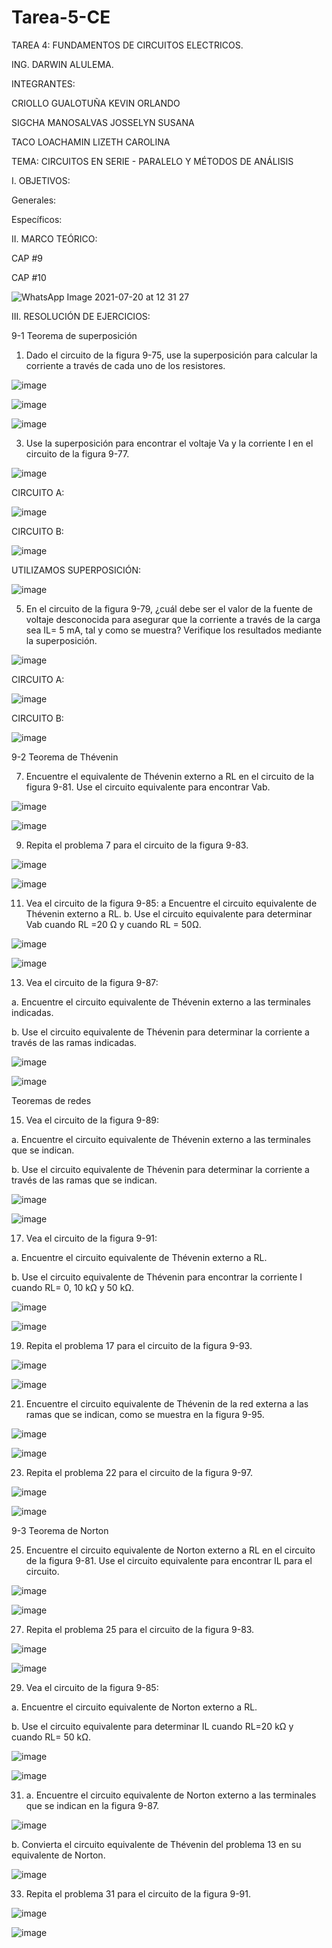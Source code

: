 # Tarea-5-CE

TAREA 4: FUNDAMENTOS DE CIRCUITOS ELECTRICOS.

ING. DARWIN ALULEMA.

INTEGRANTES:

CRIOLLO GUALOTUÑA KEVIN ORLANDO

SIGCHA MANOSALVAS JOSSELYN SUSANA

TACO LOACHAMIN LIZETH CAROLINA

TEMA: CIRCUITOS EN SERIE - PARALELO Y MÉTODOS DE ANÁLISIS

I. OBJETIVOS:

Generales:

Específicos:

II. MARCO TEÓRICO:

CAP #9

CAP #10

![WhatsApp Image 2021-07-20 at 12 31 27](https://user-images.githubusercontent.com/85263529/126578264-0cff00dd-df77-4723-9514-ecfcb6377889.jpeg)


III. RESOLUCIÓN DE EJERCICIOS:

9-1 Teorema de superposición
1. Dado el circuito de la figura 9-75, use la superposición para calcular la corriente a través de cada uno de los resistores.


![image](https://user-images.githubusercontent.com/85263529/126578337-ca359100-b581-4528-a273-14f5288008b0.png)


![image](https://user-images.githubusercontent.com/85263529/126579217-bf30c202-de02-479b-b181-4f36b50a9732.png)


![image](https://user-images.githubusercontent.com/85263529/126579238-67883598-2457-4841-a65c-7aa8b6889629.png)


3. Use la superposición para encontrar el voltaje Va y la corriente I en el circuito de la figura 9-77.

![image](https://user-images.githubusercontent.com/85263529/126579262-00e8c52a-388e-40bc-b530-48e88b51a16b.png)


CIRCUITO A:

![image](https://user-images.githubusercontent.com/85263529/126579364-9d483a81-c33a-4aeb-8e85-01c5411db51c.png)


CIRCUITO B:

![image](https://user-images.githubusercontent.com/85263529/126579396-5a2cec4e-4b9f-4b8a-ab50-f7c51df98d9a.png)


UTILIZAMOS SUPERPOSICIÓN:

![image](https://user-images.githubusercontent.com/85263529/126579549-084751ba-67ed-4d0b-a148-ce634cc0f363.png)



5. En el circuito de la figura 9-79, ¿cuál debe ser el valor de la fuente de voltaje desconocida para asegurar que la corriente a través de la carga sea IL= 5 mA, tal y como se muestra? Verifique los resultados mediante la superposición.


![image](https://user-images.githubusercontent.com/85263529/126579705-f9ec00f7-0f13-4cd6-9824-484842c19abf.png)


CIRCUITO A:

![image](https://user-images.githubusercontent.com/85263529/126579846-10c3f8f1-4540-4e6a-87ab-3db244f16b30.png)


CIRCUITO B:

![image](https://user-images.githubusercontent.com/85263529/126579881-1009ce46-7cd0-4f76-a116-b9317b921b9f.png)



9-2 Teorema de Thévenin

7. Encuentre el equivalente de Thévenin externo a RL en el circuito de la figura 9-81. Use el circuito equivalente para encontrar Vab.


![image](https://user-images.githubusercontent.com/85263529/126579906-8d2927c6-af10-4a2b-ae0c-efc6f50fe80a.png)


![image](https://user-images.githubusercontent.com/85263529/126579984-a6f44689-c72b-4f45-80b8-b9b2d63f321f.png)


9. Repita el problema 7 para el circuito de la figura 9-83.

![image](https://user-images.githubusercontent.com/85263529/126580016-fae2853b-0ff4-4023-b36d-42bf976add2f.png)


![image](https://user-images.githubusercontent.com/85263529/126580094-db277e54-739f-410b-8198-35aa2de570c9.png)


11. Vea el circuito de la figura 9-85:
a Encuentre el circuito equivalente de Thévenin externo a RL.
b. Use el circuito equivalente para determinar Vab cuando RL =20 Ω y cuando RL = 50Ω.


![image](https://user-images.githubusercontent.com/85263529/126580124-91f87996-9df6-40a1-a93b-8e0aeedec0aa.png)


![image](https://user-images.githubusercontent.com/85263529/126580210-30f7fa5a-f557-4c90-acb0-73f3d6c1f372.png)


13. Vea el circuito de la figura 9-87:


  a. Encuentre el circuito equivalente de Thévenin externo a las terminales indicadas.


  b. Use el circuito equivalente de Thévenin para determinar la corriente a través de las ramas indicadas.


![image](https://user-images.githubusercontent.com/85263529/126580230-6419e53d-2433-4dfc-87c6-6fa323a88999.png)


![image](https://user-images.githubusercontent.com/85263529/126580322-0bdcffe6-562d-48a2-bb2f-a6e5f60756b3.png)


Teoremas de redes

15. Vea el circuito de la figura 9-89:


  a. Encuentre el circuito equivalente de Thévenin externo a las terminales que se indican.
  
  
  b. Use el circuito equivalente de Thévenin para determinar la corriente a través de las ramas que se indican.


![image](https://user-images.githubusercontent.com/85263529/126580359-e5882eca-854e-4de9-9f15-e95531a65c6f.png)


![image](https://user-images.githubusercontent.com/85263529/126580491-8561f9fa-0ee5-4189-8d90-9a8bded43e91.png)


17. Vea el circuito de la figura 9-91:


a. Encuentre el circuito equivalente de Thévenin externo a RL.


b. Use el circuito equivalente de Thévenin para encontrar la corriente I cuando RL= 0, 10 kΩ y 50 kΩ.

![image](https://user-images.githubusercontent.com/85263529/126580561-f218db6b-3d74-4a96-886f-cc6c893bc301.png)


![image](https://user-images.githubusercontent.com/85263529/126580647-04820598-310e-4d93-8c6b-40a41aaa302d.png)


19. Repita el problema 17 para el circuito de la figura 9-93.

![image](https://user-images.githubusercontent.com/85263529/126580666-e2e70248-0e48-4dcb-8c77-7b925ea26839.png)


![image](https://user-images.githubusercontent.com/85263529/126580715-86ef9eea-23f0-4855-ac3e-7b30b6439a9f.png)


21. Encuentre el circuito equivalente de Thévenin de la red externa a las ramas que se indican, como se muestra en la figura 9-95.

![image](https://user-images.githubusercontent.com/85263529/126580735-0f5e3ec2-8d90-488b-a3c9-238936c1eeb6.png)



![image](https://user-images.githubusercontent.com/85263529/126580757-bd0b9a3f-31cd-4165-9de7-b909a653093d.png)



23. Repita el problema 22 para el circuito de la figura 9-97.


![image](https://user-images.githubusercontent.com/85263529/126580819-096845b5-7a99-4ed7-8217-43123d2f92a8.png)



![image](https://user-images.githubusercontent.com/85263529/126580847-19d02ec6-3904-459b-839a-36b944777646.png)



9-3 Teorema de Norton


25. Encuentre el circuito equivalente de Norton externo a RL en el circuito de la figura 9-81. Use el circuito equivalente para encontrar IL para el circuito.


![image](https://user-images.githubusercontent.com/85263529/126580888-9988b330-61fb-430c-820f-987b0caee75d.png)



![image](https://user-images.githubusercontent.com/85263529/126580977-ea751424-2b69-4396-ae48-9d92dc7992a6.png)


27. Repita el problema 25 para el circuito de la figura 9-83.

![image](https://user-images.githubusercontent.com/85263529/126580995-d6fb064b-5f16-4797-a5ba-4418783afb5e.png)



![image](https://user-images.githubusercontent.com/85263529/126581045-484301b8-250a-4018-9dcd-6f177def84e2.png)


29. Vea el circuito de la figura 9-85:


  a. Encuentre el circuito equivalente de Norton externo a RL.
  
  b. Use el circuito equivalente para determinar IL cuando RL=20 kΩ y cuando RL= 50 kΩ.

  
  ![image](https://user-images.githubusercontent.com/85263529/126581088-378ed130-6c74-4a68-8835-d2417273f19b.png)


![image](https://user-images.githubusercontent.com/85263529/126581128-1f509027-c9b2-4fb1-a582-dae90fcbb696.png)



31. a. Encuentre el circuito equivalente de Norton externo a las terminales que se indican en la figura 9-87.

![image](https://user-images.githubusercontent.com/85263529/126581172-b39cb926-1529-4065-a29b-63133268fd63.png)



b. Convierta el circuito equivalente de Thévenin del problema 13 en su equivalente de Norton.




![image](https://user-images.githubusercontent.com/85263529/126581293-b0222b64-8db1-4469-a0f9-d3b56f9d2610.png)


33. Repita el problema 31 para el circuito de la figura 9-91.


![image](https://user-images.githubusercontent.com/85263529/126581331-66b444fc-d029-44df-849d-53674adb3fdb.png)



![image](https://user-images.githubusercontent.com/85263529/126581352-5f914afd-c814-4cb3-b5c7-42e008b60078.png)

